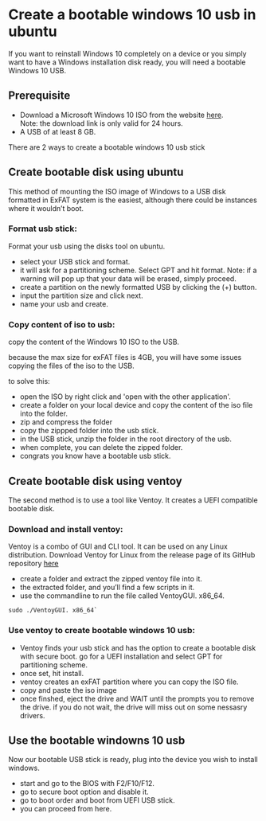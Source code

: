 # Create a bootable windows 10 usb in ubuntu

If you want to reinstall Windows 10 completely on a device or you simply want to have a Windows installation disk ready, you will need a bootable Windows 10 USB.

## Prerequisite
* Download a Microsoft Windows 10 ISO from the website [here](https://www.microsoft.com/en-in/software-download/windows10ISO).\
Note: the download link is only valid for 24 hours.
* A USB of at least 8 GB.

There are 2 ways to create a bootable windows 10 usb stick

## Create bootable disk using ubuntu 
This method of mounting the ISO image of Windows to a USB disk formatted in ExFAT system is the easiest, although there could be instances where it wouldn’t boot.

### Format usb stick:
Format your usb using the disks tool on ubuntu.
* select your USB stick and format.
* it will ask for a partitioning scheme. Select GPT and hit format. Note: if a warning will pop up that your data will be erased, simply proceed.
* create a partition on the newly formatted USB by clicking the (+) button.
* input the partition size and click next.
* name your usb and create.

### Copy content of iso to usb:
copy the content of the Windows 10 ISO to the USB.

because the max size for exFAT files is 4GB, you will have some issues copying the files of the iso to the USB.

to solve this:
* open the ISO by right click and 'open with the other application'.
* create a folder on your local device and copy the content of the iso file into the folder.
* zip and compress the folder
* copy the zippped folder into the usb stick.
* in the USB stick, unzip the folder in the root directory of the usb.
* when complete, you can delete the zipped folder.
* congrats you know have a bootable usb stick.

## Create bootable disk using ventoy
The second method is to use a tool like Ventoy. It creates a UEFI compatible bootable disk.

### Download and install ventoy:
Ventoy is a combo of GUI and CLI tool. It can be used on any Linux distribution. Download Ventoy for Linux from the release page of its GitHub repository [here](https://github.com/ventoy/Ventoy/releases)

* create a folder and extract the zipped ventoy file into it.
* the extracted folder, and you’ll find a few scripts in it.
* use the commandline to run the file called VentoyGUI. x86_64. 
```
sudo ./VentoyGUI. x86_64`
```

### Use ventoy to create bootable windows 10 usb:
* Ventoy finds your usb stick and has the option to create a bootable disk with secure boot. go for a UEFI installation and select GPT for partitioning scheme.
* once set, hit install.
* ventoy creates an exFAT partition where you can copy the ISO file.
* copy and paste the iso image
* once finshed, eject the drive and WAIT until the prompts you to remove the drive. if you do not wait, the drive will miss out on some nessasry drivers.

## Use the bootable windowns 10 usb
Now our bootable USB stick is ready,
plug into the device you wish to install windows.
* start and go to the BIOS with F2/F10/F12.
* go to secure boot option and disable it.
* go to boot order and boot from UEFI USB stick.
* you can proceed from here.

